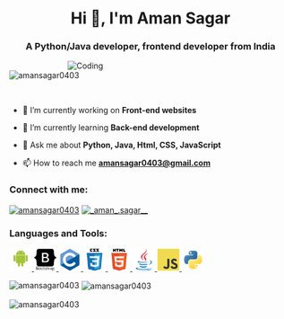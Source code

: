 <h1 align="center">Hi 👋, I'm Aman Sagar</h1>
<h3 align="center">A Python/Java developer, frontend developer from India</h3>
<img align="right" alt="Coding" width="400" src="https://media2.giphy.com/media/v1.Y2lkPTc5MGI3NjExOWU1ZGY3Zjk2OGJhNmExN2FiYzU2ODI0ZTM4YWUxYzFjMGExMWMxNyZjdD1z/Ll22OhMLAlVDb8UQWe/giphy.gif">

<p align="left"> <img src="https://komarev.com/ghpvc/?username=amansagar0403&label=Profile%20views&color=0e75b6&style=flat" alt="amansagar0403" /> </p>

<p align="left"> <a href="https://twitter.com/" target="blank"><img src="https://img.shields.io/twitter/follow/?logo=twitter&style=for-the-badge" alt="" /></a> </p>

- 🔭 I’m currently working on **Front-end websites**

- 🌱 I’m currently learning **Back-end development**

- 💬 Ask me about **Python, Java, Html, CSS, JavaScript**

- 📫 How to reach me **amansagar0403@gmail.com**

<h3 align="left">Connect with me:</h3>
<p align="left">
<a href="https://linkedin.com/in/amansagar0403" target="blank"><img align="center" src="https://raw.githubusercontent.com/rahuldkjain/github-profile-readme-generator/master/src/images/icons/Social/linked-in-alt.svg" alt="amansagar0403" height="30" width="40" /></a>
<a href="https://instagram.com/_aman_.sagar__" target="blank"><img align="center" src="https://raw.githubusercontent.com/rahuldkjain/github-profile-readme-generator/master/src/images/icons/Social/instagram.svg" alt="_aman_.sagar__" height="30" width="40" /></a>
</p>

<h3 align="left">Languages and Tools:</h3>
<p align="left"> <a href="https://developer.android.com" target="_blank" rel="noreferrer"> <img src="https://raw.githubusercontent.com/devicons/devicon/master/icons/android/android-original-wordmark.svg" alt="android" width="40" height="40"/> </a> <a href="https://getbootstrap.com" target="_blank" rel="noreferrer"> <img src="https://raw.githubusercontent.com/devicons/devicon/master/icons/bootstrap/bootstrap-plain-wordmark.svg" alt="bootstrap" width="40" height="40"/> </a> <a href="https://www.cprogramming.com/" target="_blank" rel="noreferrer"> <img src="https://raw.githubusercontent.com/devicons/devicon/master/icons/c/c-original.svg" alt="c" width="40" height="40"/> </a> <a href="https://www.w3schools.com/css/" target="_blank" rel="noreferrer"> <img src="https://raw.githubusercontent.com/devicons/devicon/master/icons/css3/css3-original-wordmark.svg" alt="css3" width="40" height="40"/> </a> <a href="https://www.w3.org/html/" target="_blank" rel="noreferrer"> <img src="https://raw.githubusercontent.com/devicons/devicon/master/icons/html5/html5-original-wordmark.svg" alt="html5" width="40" height="40"/> </a> <a href="https://www.java.com" target="_blank" rel="noreferrer"> <img src="https://raw.githubusercontent.com/devicons/devicon/master/icons/java/java-original.svg" alt="java" width="40" height="40"/> </a> <a href="https://developer.mozilla.org/en-US/docs/Web/JavaScript" target="_blank" rel="noreferrer"> <img src="https://raw.githubusercontent.com/devicons/devicon/master/icons/javascript/javascript-original.svg" alt="javascript" width="40" height="40"/> </a> <a href="https://www.python.org" target="_blank" rel="noreferrer"> <img src="https://raw.githubusercontent.com/devicons/devicon/master/icons/python/python-original.svg" alt="python" width="40" height="40"/> </a> </p>

<p><img align="left" src="https://github-readme-stats.vercel.app/api/top-langs?username=amansagar0403&show_icons=true&locale=en&layout=compact" alt="amansagar0403" /></p>

<p>&nbsp;<img align="center" src="https://github-readme-stats.vercel.app/api?username=amansagar0403&show_icons=true&locale=en" alt="amansagar0403" /></p>

<p><img align="center" src="https://github-readme-streak-stats.herokuapp.com/?user=amansagar0403&" alt="amansagar0403" /></p>
